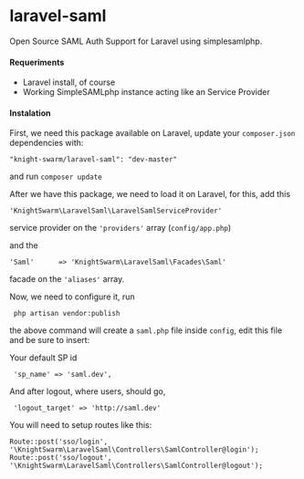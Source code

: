 laravel-saml
============

Open Source SAML Auth Support for Laravel using simplesamlphp.


#### Requeriments
- Laravel install, of course
- Working SimpleSAMLphp instance acting like an Service Provider


#### Instalation

First, we need this package available on Laravel, update your `composer.json` dependencies with:
    
    "knight-swarm/laravel-saml": "dev-master"
and run `composer update`

After we have this package, we need to load it on Laravel, for this, add this

    'KnightSwarm\LaravelSaml\LaravelSamlServiceProvider'

service provider on the `'providers'` array (`config/app.php`)

and the 

    'Saml'      => 'KnightSwarm\LaravelSaml\Facades\Saml'

 facade on the `'aliases'` array.
 
 
 Now, we need to configure it, run
 
     php artisan vendor:publish
    
 the above command will create a `saml.php` file inside `config`, edit this file and be sure to insert:
 
 Your default SP id
 
     'sp_name' => 'saml.dev',
     
 And after logout, where users, should go,
 
     'logout_target' => 'http://saml.dev'
     
You will need to setup routes like this:

    Route::post('sso/login', '\KnightSwarm\LaravelSaml\Controllers\SamlController@login');
    Route::post('sso/logout', '\KnightSwarm\LaravelSaml\Controllers\SamlController@logout');


